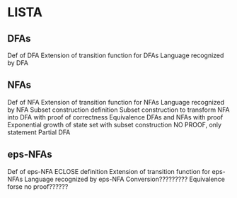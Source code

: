# LISTA
## DFAs
Def of DFA
Extension of transition function for DFAs
Language recognized by DFA
## NFAs
Def of NFA
Extension of transition function for NFAs
Language recognized by NFA
Subset construction definition
Subset construction to transform NFA into DFA with proof of correctness
Equivalence DFAs and NFAs with proof 
Exponential growth of state set with subset construction NO PROOF, only statement
Partial DFA
## eps-NFAs
Def of eps-NFA
ECLOSE definition
Extension of transition function for eps-NFAs
Language recognized by eps-NFA
Conversion?????????
Equivalence forse no proof??????


